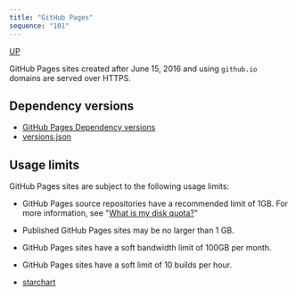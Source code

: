 ```yaml
---
title: "GitHub Pages"
sequence: "101"
---
```


[UP](/jekyll/jekyll-index.html)

GitHub Pages sites created after June 15, 2016 and using `github.io` domains are served over HTTPS.

## Dependency versions

- [GitHub Pages Dependency versions](https://pages.github.com/versions/)
- [versions.json](https://pages.github.com/versions.json)

## Usage limits

GitHub Pages sites are subject to the following usage limits:

- GitHub Pages source repositories have a recommended limit of 1GB. For more information, see "[What is my disk quota?](https://docs.github.com/en/github/managing-large-files/what-is-my-disk-quota#file-and-repository-size-limitations)"
- Published GitHub Pages sites may be no larger than 1 GB.
- GitHub Pages sites have a soft bandwidth limit of 100GB per month.
- GitHub Pages sites have a soft limit of 10 builds per hour.

- [starchart](https://starchart.cc/)
